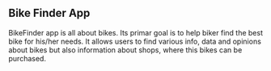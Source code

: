 
## Bike Finder App

BikeFinder app is all about bikes. Its primar goal is to help biker find the best bike for his/her needs. It allows users to find various info, data and opinions about bikes but also information about shops, where this bikes can be purchased.

